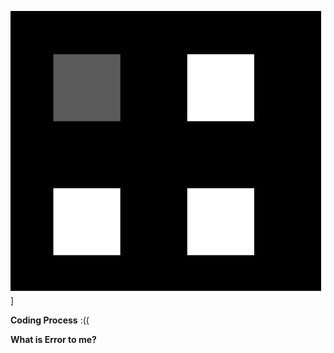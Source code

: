 ![ScreenShot](https://raw.githubusercontent.com/SumayaMMJ/all_miniex_AP2017/master/mini_ex2/SCREENSHOT.JPG)]

**Coding Process**
:((

**What is Error to me?**
